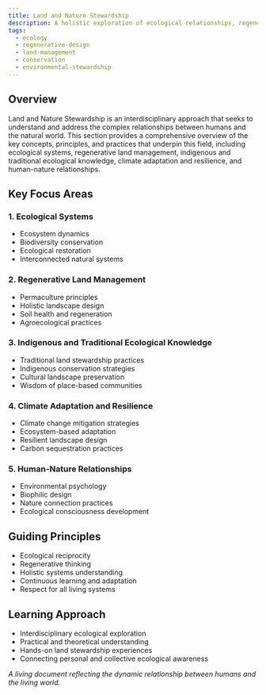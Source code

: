 ```yaml
---
title: Land and Nature Stewardship
description: A holistic exploration of ecological relationships, regenerative practices, and human-nature interconnectedness
tags:
  - ecology
  - regenerative-design
  - land-management
  - conservation
  - environmental-stewardship
---
```


## Overview

Land and Nature Stewardship is an interdisciplinary approach that seeks to understand and address the complex relationships between humans and the natural world. This section provides a comprehensive overview of the key concepts, principles, and practices that underpin this field, including ecological systems, regenerative land management, indigenous and traditional ecological knowledge, climate adaptation and resilience, and human-nature relationships.

## Key Focus Areas

### 1. Ecological Systems
- Ecosystem dynamics
- Biodiversity conservation
- Ecological restoration
- Interconnected natural systems

### 2. Regenerative Land Management
- Permaculture principles
- Holistic landscape design
- Soil health and regeneration
- Agroecological practices

### 3. Indigenous and Traditional Ecological Knowledge
- Traditional land stewardship practices
- Indigenous conservation strategies
- Cultural landscape preservation
- Wisdom of place-based communities

### 4. Climate Adaptation and Resilience
- Climate change mitigation strategies
- Ecosystem-based adaptation
- Resilient landscape design
- Carbon sequestration practices

### 5. Human-Nature Relationships
- Environmental psychology
- Biophilic design
- Nature connection practices
- Ecological consciousness development

## Guiding Principles
- Ecological reciprocity
- Regenerative thinking
- Holistic systems understanding
- Continuous learning and adaptation
- Respect for all living systems

## Learning Approach
- Interdisciplinary ecological exploration
- Practical and theoretical understanding
- Hands-on land stewardship experiences
- Connecting personal and collective ecological awareness

*A living document reflecting the dynamic relationship between humans and the living world.*
